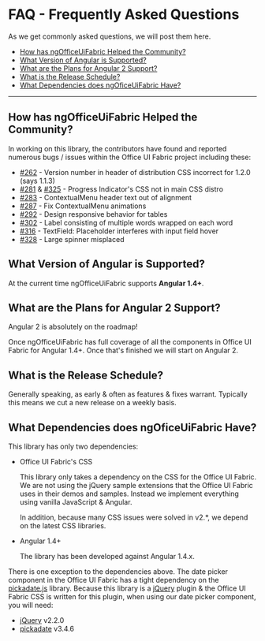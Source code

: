 # FAQ - Frequently Asked Questions

As we get commonly asked questions, we will post them here.

- [How has ngOfficeUiFabric Helped the Community?](#)
- [What Version of Angular is Supported?](#)
- [What are the Plans for Angular 2 Support?](#)
- [What is the Release Schedule?](#)
- [What Dependencies does ngOficeUiFabric Have?](#)

---

## How has ngOfficeUiFabric Helped the Community?

In working on this library, the contributors have found and reported numerous bugs / issues within the Office UI Fabric project including these:

- [#262](https://github.com/OfficeDev/Office-UI-Fabric/issues/262) - Version number in header of distribution CSS incorrect for 1.2.0 (says 1.1.3)
- [#281](https://github.com/OfficeDev/Office-UI-Fabric/issues/281) & [#325](https://github.com/OfficeDev/Office-UI-Fabric/issues/325) - Progress Indicator's CSS not in main CSS distro
- [#283](https://github.com/OfficeDev/Office-UI-Fabric/issues/283) - ContextualMenu header text out of alignment
- [#287](https://github.com/OfficeDev/Office-UI-Fabric/issues/287) - Fix ContextualMenu animations
- [#292](https://github.com/OfficeDev/Office-UI-Fabric/issues/292) - Design responsive behavior for tables
- [#302](https://github.com/OfficeDev/Office-UI-Fabric/issues/302) - Label consisting of multiple words wrapped on each word
- [#316](https://github.com/OfficeDev/Office-UI-Fabric/issues/316) - TextField: Placeholder interferes with input field hover
- [#328](https://github.com/OfficeDev/Office-UI-Fabric/issues/328) - Large spinner misplaced

## What Version of Angular is Supported?

At the current time ngOfficeUiFabric supports **Angular 1.4+**.

## What are the Plans for Angular 2 Support?

Angular 2 is absolutely on the roadmap!

Once ngOfficeUiFabric has full coverage of all the components in Office UI Fabric for Angular 1.4+. Once that's finished we will start on Angular 2.

## What is the Release Schedule?

Generally speaking, as early & often as features & fixes warrant. Typically this means we cut a new release on a weekly basis.

## What Dependencies does ngOficeUiFabric Have?

This library has only two dependencies:

- Office UI Fabric's CSS

  This library only takes a dependency on the CSS for the Office UI Fabric. We are not using the jQuery sample extensions that the Office UI Fabric uses in their demos and samples. Instead we implement everything using vanilla JavaScript & Angular.

  In addition, because many CSS issues were solved in v2.*, we depend on the latest CSS libraries.

- Angular 1.4+

  The library has been developed against Angular 1.4.x.

There is one exception to the dependencies above. The date picker component in the Office UI Fabric has a tight dependency on the [pickadate.js](http://amsul.ca/pickadate.js/) library. Because this library is a [jQuery](http://jquery.com/) plugin & the Office UI Fabric CSS is written for this plugin, when using our date picker component, you will need:

- [jQuery](https://www.npmjs.com/package/jquery) v2.2.0
- [pickadate](https://www.npmjs.com/package/pickadate) v3.4.6